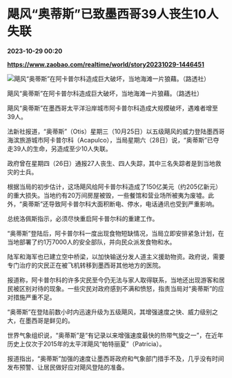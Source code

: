 # 飓风“奥蒂斯”已致墨西哥39人丧生10人失联

**2023-10-29 00:20**

**https://www.zaobao.com/realtime/world/story20231029-1446451**

![飓风“奥蒂斯”在阿卡普尔科造成巨大破坏，当地海滩一片狼藉。（路透社）](https://static.zaobao.com/s3fs-public/styles/article_large_full/public/articles/2023/10/29/2023-10-28T212655Z1900622585RC2V14AKZ8ILRTRMADP3STORM-OTIS.JPG?itok=e7HdW1DC "飓风“奥蒂斯”在阿卡普尔科造成巨大破坏，当地海滩一片狼藉。（路透社）")

飓风“奥蒂斯”在阿卡普尔科造成巨大破坏，当地海滩一片狼藉。（路透社）

飓风“奥蒂斯”在墨西哥太平洋沿岸城市阿卡普尔科造成大规模破坏，遇难者增至39人。

法新社报道，“奥蒂斯”（Otis）星期三（10月25日）以五级飓风的威力登陆墨西哥海滨旅游城市阿卡普尔科（Acapulco），当局星期六（28日）说，“奥蒂斯”已夺走39人的生命，另造成至少10人失联。

政府曾在星期四（26日）通报27人丧生、四人失踪，其中三名失踪者是到当地救灾的士兵。

根据当局的初步估计，这场飓风给阿卡普尔科造成了150亿美元（约205亿新元）的重大损失。当地约有20万间房屋被毁，一些餐馆和营业场所被夷为废墟。此外，“奥蒂斯”还导致阿卡普尔科大面积断电、停水，电话通讯也受到严重影响。

总统洛佩斯指示，必须尽快重启阿卡普尔科的重建工作。

“奥蒂斯”登陆后，阿卡普尔科一度出现食物短缺情况，当局立即安排紧急计划，在当地部署了约1万7000人的安全部队，并向民众派发食物和水。

陆军和海军也已建立空中桥梁，以加快输送分发人道主义援助物资。政府说，需要专门治疗的灾民正在被飞机转移到墨西哥其他地方的医院。

报道称，阿卡普尔科的许多灾民至今仍无法与家人取得联系，当地还出现游客和居民被区别对待的现象。一些灾民对政府感到不满和愤怒，指责当局对“奥蒂斯”的应对措施严重不足。

“奥蒂斯”在登陆前数小时内迅速升级为五级飓风，其增强速度之快、威力级别之大，在墨西哥是鲜见的。

世界气象组织说，“奥蒂斯”是“有记录以来增强速度最快的热带气旋之一”，在近年历史上仅次于2015年的太平洋飓风“帕特丽夏”（Patricia）。

报道指出，“奥蒂斯”加强的速度让墨西哥政府和气象部门措手不及，几乎没有时间发布预警、让居民做好应对飓风登陆的准备。